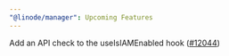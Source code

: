 ```yaml
---
"@linode/manager": Upcoming Features
---
```


Add an API check to the useIsIAMEnabled hook ([#12044](https://github.com/linode/manager/pull/12044))
